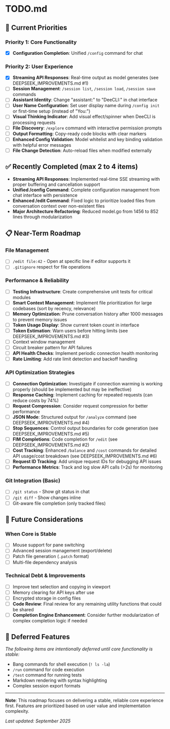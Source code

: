 # TODO.md

## 🎯 Current Priorities

### Priority 1: Core Functionality
- [x] **Configuration Completion**: Unified `/config` command for chat

### Priority 2: User Experience
- [x] **Streaming API Responses**: Real-time output as model generates (see DEEPSEEK_IMPROVEMENTS.md #1)
- [ ] **Session Management**: `/session list`, `/session load`, `/session save` commands
- [ ] **Assistant Identity**: Change "assistant:" to "DeeCLI:" in chat interface
- [ ] **User Name Configuration**: Set user display name during `/config init` or first-time setup (instead of "You:")
- [ ] **Visual Thinking Indicator**: Add visual effect/spinner when DeeCLI is processing requests
- [ ] **File Discovery**: `/explore` command with interactive permission prompts
- [ ] **Output Formatting**: Copy-ready code blocks with clear markers
- [ ] **Enhanced Config Validation**: Model whitelist and key binding validation with helpful error messages
- [ ] **File Change Detection**: Auto-reload files when modified externally

## ✅ Recently Completed (max 2 to 4 items)
- **Streaming API Responses**: Implemented real-time SSE streaming with proper buffering and cancellation support
- **Unified /config Command**: Complete configuration management from chat interface with persistence
- **Enhanced /edit Command**: Fixed logic to prioritize loaded files from conversation context over non-existent files
- **Major Architecture Refactoring**: Reduced model.go from 1456 to 852 lines through modularization

## 📋 Near-Term Roadmap

### File Management
- [ ] `/edit file:42` - Open at specific line if editor supports it
- [ ] `.gitignore` respect for file operations

### Performance & Reliability
- [ ] **Testing Infrastructure**: Create comprehensive unit tests for critical modules
- [ ] **Smart Context Management**: Implement file prioritization for large codebases (sort by recency, relevance)
- [ ] **Memory Optimization**: Prune conversation history after 1000 messages to prevent memory issues
- [ ] **Token Usage Display**: Show current token count in interface
- [ ] **Token Estimation**: Warn users before hitting limits (see DEEPSEEK_IMPROVEMENTS.md #3)
- [ ] Context window management
- [ ] Circuit breaker pattern for API failures
- [ ] **API Health Checks**: Implement periodic connection health monitoring
- [ ] **Rate Limiting**: Add rate limit detection and backoff handling

### API Optimization Strategies
- [ ] **Connection Optimization**: Investigate if connection warming is working properly (should be implemented but may be ineffective)
- [ ] **Response Caching**: Implement caching for repeated requests (can reduce costs by 74%)
- [ ] **Request Compression**: Consider request compression for better performance
- [ ] **JSON Mode**: Structured output for `/analyze` command (see DEEPSEEK_IMPROVEMENTS.md #4)
- [ ] **Stop Sequences**: Control output boundaries for code generation (see DEEPSEEK_IMPROVEMENTS.md #5)
- [ ] **FIM Completions**: Code completion for `/edit` (see DEEPSEEK_IMPROVEMENTS.md #2)
- [ ] **Cost Tracking**: Enhanced `/balance` and `/cost` commands for detailed API usage/cost breakdown (see DEEPSEEK_IMPROVEMENTS.md #6)
- [ ] **Request ID Tracking**: Add unique request IDs for debugging API issues
- [ ] **Performance Metrics**: Track and log slow API calls (>2s) for monitoring

### Git Integration (Basic)
- [ ] `/git status` - Show git status in chat
- [ ] `/git diff` - Show changes inline
- [ ] Git-aware file completion (only tracked files)

## 🔮 Future Considerations

### When Core is Stable
- [ ] Mouse support for pane switching
- [ ] Advanced session management (export/delete)
- [ ] Patch file generation (`.patch` format)
- [ ] Multi-file dependency analysis

### Technical Debt & Improvements
- [ ] Improve text selection and copying in viewport
- [ ] Memory clearing for API keys after use
- [ ] Encrypted storage in config files
- [ ] **Code Review**: Final review for any remaining utility functions that could be shared
- [ ] **Completion Engine Enhancement**: Consider further modularization of complex completion logic if needed

## 🚧 Deferred Features
*The following items are intentionally deferred until core functionality is stable:*
- Bang commands for shell execution (`! ls -la`)
- `/run` command for code execution
- `/test` command for running tests
- Markdown rendering with syntax highlighting
- Complex session export formats

---

**Note**: This roadmap focuses on delivering a stable, reliable core experience first. Features are prioritized based on user value and implementation
complexity.

*Last updated: September 2025*
